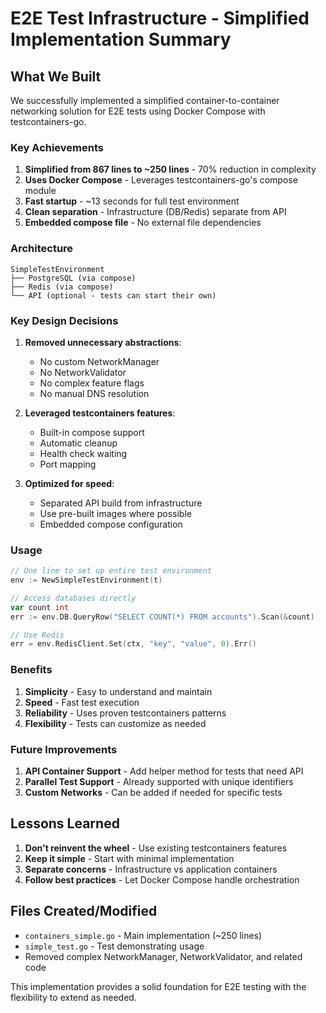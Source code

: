 # E2E Test Infrastructure - Simplified Implementation Summary

## What We Built

We successfully implemented a simplified container-to-container networking solution for E2E tests using Docker Compose with testcontainers-go.

### Key Achievements

1. **Simplified from 867 lines to ~250 lines** - 70% reduction in complexity
2. **Uses Docker Compose** - Leverages testcontainers-go's compose module
3. **Fast startup** - ~13 seconds for full test environment
4. **Clean separation** - Infrastructure (DB/Redis) separate from API
5. **Embedded compose file** - No external file dependencies

### Architecture

```
SimpleTestEnvironment
├── PostgreSQL (via compose)
├── Redis (via compose)
└── API (optional - tests can start their own)
```

### Key Design Decisions

1. **Removed unnecessary abstractions**:
   - No custom NetworkManager
   - No NetworkValidator
   - No complex feature flags
   - No manual DNS resolution

2. **Leveraged testcontainers features**:
   - Built-in compose support
   - Automatic cleanup
   - Health check waiting
   - Port mapping

3. **Optimized for speed**:
   - Separated API build from infrastructure
   - Use pre-built images where possible
   - Embedded compose configuration

### Usage

```go
// One line to set up entire test environment
env := NewSimpleTestEnvironment(t)

// Access databases directly
var count int
err := env.DB.QueryRow("SELECT COUNT(*) FROM accounts").Scan(&count)

// Use Redis
err = env.RedisClient.Set(ctx, "key", "value", 0).Err()
```

### Benefits

1. **Simplicity** - Easy to understand and maintain
2. **Speed** - Fast test execution
3. **Reliability** - Uses proven testcontainers patterns
4. **Flexibility** - Tests can customize as needed

### Future Improvements

1. **API Container Support** - Add helper method for tests that need API
2. **Parallel Test Support** - Already supported with unique identifiers
3. **Custom Networks** - Can be added if needed for specific tests

## Lessons Learned

1. **Don't reinvent the wheel** - Use existing testcontainers features
2. **Keep it simple** - Start with minimal implementation
3. **Separate concerns** - Infrastructure vs application containers
4. **Follow best practices** - Let Docker Compose handle orchestration

## Files Created/Modified

- `containers_simple.go` - Main implementation (~250 lines)
- `simple_test.go` - Test demonstrating usage
- Removed complex NetworkManager, NetworkValidator, and related code

This implementation provides a solid foundation for E2E testing with the flexibility to extend as needed.